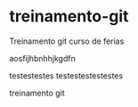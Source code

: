 # treinamento-git
Treinamento git curso de ferias

aosfijhbnhhjkgdfn

testestestes
testestestestestes

treinamento git
